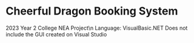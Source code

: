 # Cheerful Dragon Booking System
2023 Year 2 College NEA Project\n
Language: VisualBasic.NET
Does not include the GUI created on Visual Studio
